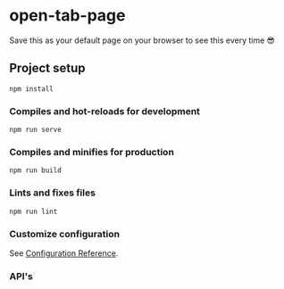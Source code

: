 # open-tab-page
Save this as your default page on your browser to see this every time 😎

## Project setup
```
npm install
```

### Compiles and hot-reloads for development
```
npm run serve
```

### Compiles and minifies for production
```
npm run build
```

### Lints and fixes files
```
npm run lint
```

### Customize configuration
See [Configuration Reference](https://cli.vuejs.org/config/).

### API's
<!-- [Quotable](https://github.com/lukePeavey/quotable) -->